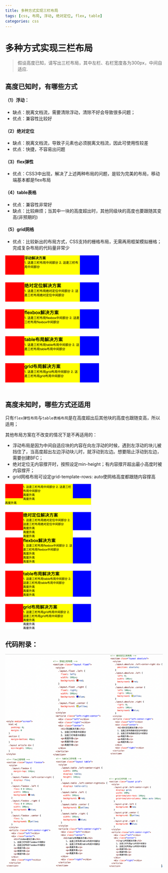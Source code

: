 ```yaml
---
title: 多种方式实现三栏布局
tags: [css, 布局, 浮动, 绝对定位, flex, table]
categories: css
---
```


# 多种方式实现三栏布局

> 假设高度已知，请写出三栏布局，其中左栏、右栏宽度各为300px，中间自适应.

## 高度已知时，有哪些方式

#### （1）浮动：
- 缺点：脱离文档流，需要清除浮动，清除不好会导致很多问题；
- 优点：兼容性比较好
#### （2）绝对定位
- 缺点：脱离文档流，导致子元素也必须脱离文档流，因此可使用性较差
- 优点：快捷，不容易出问题
#### （3）flex弹性
- 优点：CSS3中出现，解决了上述两种布局的问题，是较为完美的布局，移动端基本都是flex布局
#### （4）table表格
- 优点：兼容性非常好
- 缺点：比较麻烦；当其中一块的高度超出时，其他同级块的高度也要跟随其变高(非预期的)
#### （5）grid网格
- 优点：比较新出的布局方式，CSS支持的栅格布局，无需再用框架模拟栅格；完成复杂布局的代码量非常少

![](./images/layout-3-col-01.png)

## 高度未知时，哪些方式还适用

只有`flex弹性布局`与`table表格布局`是在高度超出后其他块的高度也跟随变高，所以适用；

其他布局方案在不改变的情况下是不再适用的：
- 浮动布局是因为中间自适应块的内容在向左浮动的时候，遇到左浮动的块儿被挡住了，当高度超出左边浮动块儿时，就浮动到左边。想要阻止浮动到左边，需要创建BFC；
- 绝对定位无内容撑开时，按照设定min-height；有内容撑开超出最小高度时被内容撑开；
- grid网格布局可设定grid-template-rows: auto使网格高度都跟随内容撑高

![](./images/layout-3-col-02.png)

## 代码附录：

![](./images/layout-3-col-03.png)

